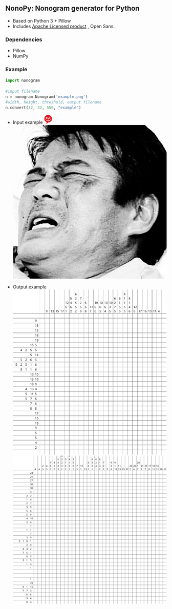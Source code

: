 ## NonoPy: Nonogram generator for Python
* Based on Python 3 + Pillow
* Includes [Apache Licensed product](http://www.apache.org/licenses/LICENSE-2.0) , Open Sans.

### Dependencies
* Pillow
* NumPy

### Example
```python
import nonogram

#input filename
n = nonogram.Nonogram('example.png')
#width, height, threshold, output filename
n.convert(32, 32, 550, "example")
```

* Input example
![Input](example.png)
![Input](yeong.jpg)


* Output example
![Output](example_output.png)
![Input](yeong_output.png)
